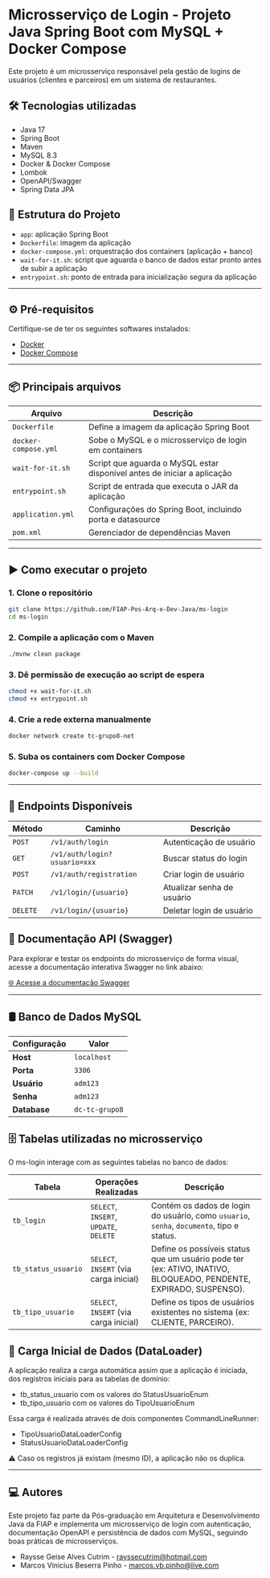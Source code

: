 # Microsserviço de Login - Projeto Java Spring Boot com MySQL + Docker Compose

Este projeto é um microsserviço responsável pela gestão de logins de usuários (clientes e parceiros) em um sistema de restaurantes.

## 🛠 Tecnologias utilizadas

- Java 17
- Spring Boot
- Maven
- MySQL 8.3
- Docker & Docker Compose
- Lombok
- OpenAPI/Swagger
- Spring Data JPA

## 📁 Estrutura do Projeto

- `app`: aplicação Spring Boot
- `Dockerfile`: imagem da aplicação
- `docker-compose.yml`: orquestração dos containers (aplicação + banco)
- `wait-for-it.sh`: script que aguarda o banco de dados estar pronto antes de subir a aplicação
- `entrypoint.sh`: ponto de entrada para inicialização segura da aplicação

---

## ⚙️ Pré-requisitos

Certifique-se de ter os seguintes softwares instalados:

 
- [Docker](https://www.docker.com/)
- [Docker Compose](https://docs.docker.com/compose/)

---

## 📦 Principais arquivos

| Arquivo              | Descrição                                                                |
|----------------------|--------------------------------------------------------------------------|
| `Dockerfile`         | Define a imagem da aplicação Spring Boot                                 |
| `docker-compose.yml` | Sobe o MySQL e o microsserviço de login em containers                    |
| `wait-for-it.sh`     | Script que aguarda o MySQL estar disponível antes de iniciar a aplicação |
| `entrypoint.sh`      | Script de entrada que executa o JAR da aplicação                         |
| `application.yml`    | Configurações do Spring Boot, incluindo porta e datasource               |
| `pom.xml`            | Gerenciador de dependências Maven                                        |

---

## ▶️ Como executar o projeto

### 1. Clone o repositório

```bash
git clone https://github.com/FIAP-Pos-Arq-e-Dev-Java/ms-login
cd ms-login

```
### 2. Compile a aplicação com o Maven

```bash
./mvnw clean package

```
### 3. Dê permissão de execução ao script de espera

```bash
chmod +x wait-for-it.sh
chmod +x entrypoint.sh

```
### 4. Crie a rede externa manualmente

```bash
docker network create tc-grupo8-net

```
### 5. Suba os containers com Docker Compose

```bash
docker-compose up --build
```

---

## 🔗 Endpoints Disponíveis

| Método   | Caminho                      | Descrição                  |
|----------|------------------------------|----------------------------|
| `POST`   | `/v1/auth/login`             | Autenticação de usuário    |
| `GET`    | `/v1/auth/login?usuario=xxx` | Buscar status do login     |
| `POST`   | `/v1/auth/registration`      | Criar login de usuário     |
| `PATCH`  | `/v1/login/{usuario}`        | Atualizar senha de usuário |
| `DELETE` | `/v1/login/{usuario}`        | Deletar login de usuário   |

## 🚀 Documentação API (Swagger)

Para explorar e testar os endpoints do microsserviço de forma visual, acesse a documentação interativa Swagger no link abaixo:

[🌐 Acesse a documentação Swagger](http://localhost:9207/ms-login/swagger-ui.html)

---

## 🛢️ Banco de Dados MySQL

| Configuração | Valor          |
|--------------|----------------|
| **Host**     | `localhost`    |
| **Porta**    | `3306`         |
| **Usuário**  | `adm123`       |
| **Senha**    | `adm123`       |
| **Database** | `dc-tc-grupo8` |

## 🗄️ Tabelas utilizadas no microsserviço

O ms-login interage com as seguintes tabelas no banco de dados:

| Tabela              | Operações Realizadas                   | Descrição                                                                                                         |
| ------------------- | -------------------------------------- |-------------------------------------------------------------------------------------------------------------------|
| `tb_login`          | `SELECT`, `INSERT`, `UPDATE`, `DELETE` | Contém os dados de login do usuário, como `usuario`, `senha`, `documento`, tipo e status.                         |
| `tb_status_usuario` | `SELECT`, `INSERT` (via carga inicial) | Define os possíveis status que um usuário pode ter (ex: ATIVO, INATIVO, BLOQUEADO, PENDENTE, EXPIRADO, SUSPENSO). |
| `tb_tipo_usuario`   | `SELECT`, `INSERT` (via carga inicial) | Define os tipos de usuários existentes no sistema (ex: CLIENTE, PARCEIRO).                                        |


## 🧪 Carga Inicial de Dados (DataLoader)

A aplicação realiza a carga automática assim que a aplicação é iniciada, dos registros iniciais para as tabelas de domínio:

- tb_status_usuario com os valores do StatusUsuarioEnum
- tb_tipo_usuario com os valores do TipoUsuarioEnum

Essa carga é realizada através de dois componentes CommandLineRunner:

- TipoUsuarioDataLoaderConfig
- StatusUsuarioDataLoaderConfig

⚠️ Caso os registros já existam (mesmo ID), a aplicação não os duplica.

---

## ‍💻 Autores

Este projeto faz parte da Pós-graduação em Arquitetura e Desenvolvimento Java da FIAP e implementa um microsserviço de login com autenticação, documentação OpenAPI e persistência de dados com MySQL, seguindo boas práticas de microsserviços.

- Raysse Geise Alves Cutrim - rayssecutrim@hotmail.com 
- Marcos Vinicius Beserra Pinho - marcos.vb.pinho@live.com
